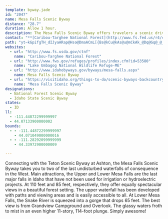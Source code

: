 ```yaml
---
template: byway.jade
id: "2047"
name: Mesa Falls Scenic Byway
distance: "28.7"
duration: Allow 1 hour.
description: The Mesa Falls Scenic Byway offers travelers a scenic drive along the Falls River and past Upper and Lower Mesa Falls.
contact: "**[Caribou-Targhee National Forest](http://www.fs.fed.us/r4/caribou-targhee/)**  \n 208-524-7500  \n\n"
path: "yt~kGpifgTH_dIJyaARap@Hso@DmaACmL[{Bs@kCu@kAs@u@mCkAk_@Dq@Gq@_@_DkC{kA}pAiB_BcBy@eBYyTE_^RgIg@mC]iDk@aBy@yBiCk@eAwBeHyA_Cu@a@mE_A}Bu@s@y@q@oAg@aBUaBiAmOi@sC}@{CaAkBo@y@cLwLu@kAeA_CiAgGsAgJImAIyFSsAg@mAm@s@eImHeFkDgBgBiA{A}E_IiByD}CcIuAgCiBwBsByAyAm@wBMqFz@iGmAwHgBiS_EsBm@cAk@_A_A_AyAi@sAc@_B_@gCIkA?sBHeAd@wCx@yCLkAFqACmAU{Aw@yC}AgFcAyB{@eAgCyBu@mAw@kBQy@iAaGs@sAiA_AsGeCmA{@y@cAi@mAyB{Is@_CeAsAsCaCgBmBoAkDo@{@mFyBaByA{@_BmBaFyBgDu@_Bm@qBu@m@uAg@}AQcBBi@HoH|DeGnHi@Ri@FqBO{@m@yCeEm@e@o@W_@Ce@FcAp@s@t@e@jAeEnRgBnGkAjCmIhPoB|Hc@hA_Az@oAp@mDfAiAx@iCjDgDzDs@rAgChKqBxDm@p@yBxA{o@zf@}BrC_A~A{F`MyCrEu@z@aCvAaBx@eErA{LpCsk@pOgVxIu@f@gAtAkBlE_@h@_AfAaB|@mj@|JuAf@iA|@sAdBe@x@k@xAeeA~cD}ZpaAe@lAgBrCmTd\\uDrEgsDrtCcBdAmAl@id@tL}NrD}WzDmB|@o@^aAfAcLtP}AdBof@fc@wA~@iAd@y@NeBJia@P_g@{CsB`@qG`DsDrA{]`JcDj@yAFm@A}AY{Ae@cAg@cBeAsGaFsAq@y@S_BMwKWqAMcA_@yEgCiCq@iQk@_NUcBRmBx@mA`AcBpB}@fBo@lBsNjh@o^lpA{AvEi@bAyAfBk@f@kXrM}ElC}AfAyC\\yAE}V_DwF_AyBq@mWuL]Ge@Pe@`@"
websites: 
  - url: "http://www.fs.usda.gov/ctnf"
    name: "Caribou-Targhee National Forest"
  - url: "http://www.fws.gov/refuges/profiles/index.cfm?id=53580"
    name: "Lake Umbagog National Wildlife Refuge-ME"
  - url: "http://www.idahobyways.gov/byways/mesa-falls.aspx"
    name: Mesa Falls Scenic Byway
  - url: "https://visitidaho.org/things-to-do/scenic-byways-backcountry-drives/mesa-falls-scenic-byway/"
    name: "Mesa Falls Scenic Byway"
designations: 
  - National Forest Scenic Byway
  - Idaho State Scenic Byway
states: 
  - ID
ll: 
  - -111.44872299999997
  - 44.07133900000002
bounds: 
  - - -111.44872299999997
    - 44.071049000000016
  - - -111.28292099999999
    - 44.33972900000009

---
```


<p>Connecting with the Teton Scenic Byway at Ashton, the Mesa Falls
Scenic Byway takes you to two of the last undisturbed waterfalls of
consequence in the West. Main attractions, the Upper and Lower Mesa
Falls are the last major falls in Idaho that have not been used for
irrigation or hydroelectric projects. At 110 feet and 85 feet,
respectively, they offer equally spectacular views in a beautiful
forest setting. The upper waterfall has been developed with paths
and viewing areas and is easily accessible to all. At Lower Mesa
Falls, the Snake River is squeezed into a gorge that drops 65 feet.
The best view is from Grandview Campground and Overlook. The glassy
waters froth to mist in an even higher 11-story, 114-foot plunge.
Simply awesome!</p>
